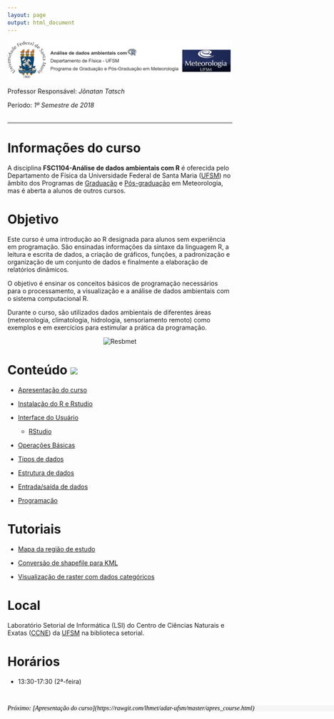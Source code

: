 ```yaml
---
layout: page
output: html_document
---
```


<p align="center">
  <img src="figs/adar.png" alt="Resbmet"/>
</p>

Professor Responsável: *Jônatan Tatsch*

Período: *1º Semestre de 2018*
<br/> 
<br/>

- - -

# Informações do curso

A disciplina **FSC1104-Análise de dados ambientais com R** é oferecida pelo Departamento de Física da Universidade Federal de Santa Maria ([UFSM](http://site.ufsm.br/)) no âmbito dos Programas de [Graduação](http://w3.ufsm.br/meteorologia/) e [Pós-graduação](http://w3.ufsm.br/meteorologia/pos/index.php) em Meteorologia, mas é aberta a alunos de outros cursos.

# Objetivo

Este curso é uma introdução ao R designada para alunos sem experiência em programação. São ensinadas informações da sintaxe da linguagem R, a leitura e escrita de dados, a criação de gráficos, funções, a padronização e organização de um conjunto de dados e finalmente a elaboração de relatórios dinâmicos.

O objetivo é ensinar os conceitos básicos de programação necessários para o processamento, a visualização e a análise de dados ambientais com o sistema computacional R. 

Durante o curso, são utilizados dados ambientais de diferentes áreas (meteorologia, climatologia, hidrologia, sensoriamento remoto) como exemplos e em exercícios para estimular a prática da programação.



<p align="center">
  <img src="https://media.giphy.com/media/vuWHlxaVPvyP6/giphy.gif" alt="Resbmet"/>
</p>

# Conteúdo ![](http://www.textfiles.com/underconstruction/HeHeartlandPark2601underconstructionbar9.gif)

- [Apresentação do curso](https://rawgit.com/lhmet/adar-ufsm/master/apres_course.html)

- [Instalação do R e Rstudio](https://rawgit.com/lhmet/adar-ufsm/master/1_Rinstall.html)

- [Interface do Usuário](https://rawgit.com/lhmet/adar-ufsm/master/2_InterfaceUsuario.html)
    - [RStudio](https://rawgit.com/lhmet/adar-ufsm/master/A2_rstudio.nb.html)

- [Operações Básicas](https://rawgit.com/lhmet/adar-ufsm/master/3_OperacoesBasicas.html)

- [Tipos de dados](https://rawgit.com/lhmet/adar-ufsm/master/4_TiposDeDados.html)

- [Estrutura de dados](https://rawgit.com/lhmet/adar-ufsm/master/5_EstruturaDeDados.html)

- [Entrada/saída de dados](https://rawgit.com/lhmet/adar-ufsm/master/6_EntradaDeDados.html)

- [Programação](https://rawgit.com/lhmet/adar-ufsm/master/7_Programacao.html)


# Tutoriais

- [Mapa da região de estudo](https://rawgit.com/lhmet/adar-ufsm/master/mapa_loc.nb.html)

- [Conversão de shapefile para KML](https://rawgit.com/lhmet/adar-ufsm/master/shapefile2kml.nb.html)

- [Visualização de raster com dados categóricos](https://rawgit.com/lhmet/adar-ufsm/master/plot-dados-categ-raster.html)

# Local

Laboratório Setorial de Informática (LSI) do Centro de Ciências Naturais e Exatas ([CCNE](http://w3.ufsm.br/ccne/)) da [UFSM](http://site.ufsm.br/) na biblioteca setorial.

# Horários

- 13:30-17:30 (2ª-feira)

<br/> 


<p style="font-family: verdana; font-size: 14px; font-style: italic; background: whitesmoke; color: black; line-height: 14px;width: 900px;"> Próximo: [Apresentação do curso](https://rawgit.com/lhmet/adar-ufsm/master/apres_course.html)</p> 




 
 
